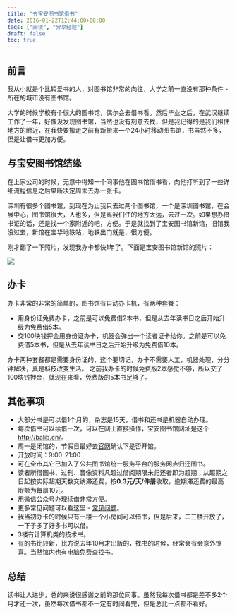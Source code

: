 ```yaml
---
title: "去宝安图书馆借书"
date: 2016-01-22T12:44:00+08:00
tags: ["阅读", "分享经验"] 
draft: false
toc: true
---
```


## 前言

我从小就是个比较爱书的人，对图书馆非常的向往，大学之前一直没有那种条件 - 所在的城市没有图书馆。

大学的时候学校有个很大的图书馆，偶尔会去借书看。然后毕业之后，在武汉继续工作了一年，好像没发现图书馆，当然也没有刻意去找，但是我记得的是我们租住地方的附近，在我快要搬走之前有新搬来一个24小时移动图书馆，书虽然不多，但是让借书更加方便。

## 与宝安图书馆结缘

在上家公司的时候，无意中得知一个同事他在图书馆借书看，向他打听到了一些详细流程信息之后果断决定周末去办一张卡。

<!--more-->

深圳有很多个图书馆，到现在为止我只去过两个图书馆，一个是深圳图书馆，在会展中心，图书馆很大，人也多，但是离我们住的地方太远，去过一次。如果想办借书证的话，还是找一个家附近的吧，方便。于是就找到了宝安图书馆新馆，旧馆我没过去，新馆在宝华地铁站，地铁出门就是，很方便。

刚才翻了一下照片，发现我办卡都快1年了。下面是宝安图书馆新馆的照片：

![](http://i8.tietuku.com/68687e6c1af11224.png)

## 办卡

办卡非常的非常的简单的，图书馆有自动办卡机，有两种套餐：

- 用身份证免费办卡，之前是可以免费借2本书，但是从去年读书日之后开始升级为免费借5本。
- 交100块钱押金用身份证办卡，机器会弹出一个读者证卡给你。之前是可以免费借5本书，但是从去年读书日之后开始升级为免费借10本。

办卡两种套餐都是需要身份证的，这个要切记，办卡不需要人工，机器处理，分分钟解决，真是科技改变生活。
之前我办卡的时候免费版2本感觉不够，所以交了100块钱押金，就现在来看，免费版的5本书足够了。


## 其他事项

- 大部分书是可以借1个月的，杂志是15天，借书和还书是机器自动办理。
- 每次借书可以续借一次，可以在网上直接操作，宝安图书馆网址是这个 <http://balib.cn/>。
- 周一是闭馆的，节假日最好去[官网](http://balib.cn/balib;jsessionid=3B238DE62B7E22B9E04E750C3CDF1E16/category/152)确认下是否开馆。
- 开放时间：9:00-21:00
- 可在全市其它已加入了公共图书馆统一服务平台的服务网点归还图书。
- 读者所借图书、过刊、音像资料凡超过借阅期限未归还者即为超期；从超期之日起按实际超期天数交纳滞还费，按**0.3元/天/件册**收取，逾期滞还费的最高限额为每册10元。
- 用微信公众号办理续借非常方便。
- 更多常见问题可以看这里 - [常见问题](http://balib.cn/balib/message/q?id=178&timer=16)。
- 我当初办卡的时候只有一楼一个小房间可以借书，但是后来，二三楼开放了，一下子多了好多书可以借。
- 3楼有计算机类的技术书。
- 有的书比较新，比方说去年10月才出版的，找书的时候，经常会有会意外惊喜。当然馆内也有电脑免费查找书。

## 总结

读书让人进步，总的来说很感谢之前的那位同事。虽然我每次借书都是差不多2个月才还一次，虽然每次借书都不一定有时间看完，但是总比一点都不看好。